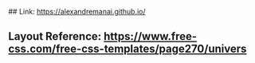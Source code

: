 ## Link: https://alexandremanai.github.io/
## Layout Reference: https://www.free-css.com/free-css-templates/page270/univers
